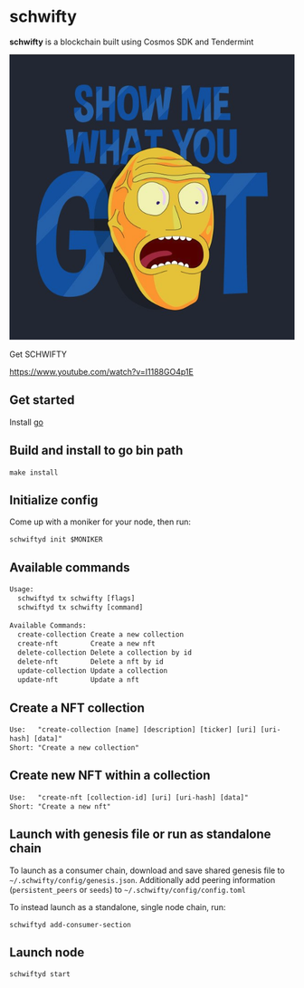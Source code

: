 # schwifty
**schwifty** is a blockchain built using Cosmos SDK and Tendermint

![GOT](./GOT.png)

Get SCHWIFTY

https://www.youtube.com/watch?v=I1188GO4p1E

## Get started

Install [go](https://go.dev/dl/)

## Build and install to go bin path

```
make install
```

## Initialize config

Come up with a moniker for your node, then run:

```
schwiftyd init $MONIKER
```

## Available commands

```
Usage:
  schwiftyd tx schwifty [flags]
  schwiftyd tx schwifty [command]

Available Commands:
  create-collection Create a new collection
  create-nft        Create a new nft
  delete-collection Delete a collection by id
  delete-nft        Delete a nft by id
  update-collection Update a collection
  update-nft        Update a nft

```


## Create a NFT collection

```
Use:   "create-collection [name] [description] [ticker] [uri] [uri-hash] [data]"
Short: "Create a new collection"
```

## Create new NFT within a collection

```
Use:   "create-nft [collection-id] [uri] [uri-hash] [data]"
Short: "Create a new nft"
``` 
 
## Launch with genesis file or run as standalone chain

To launch as a consumer chain, download and save shared genesis file to `~/.schwifty/config/genesis.json`. Additionally add peering information (`persistent_peers` or `seeds`) to `~/.schwifty/config/config.toml`

To instead launch as a standalone, single node chain, run:

```
schwiftyd add-consumer-section
```

## Launch node

```
schwiftyd start
```

